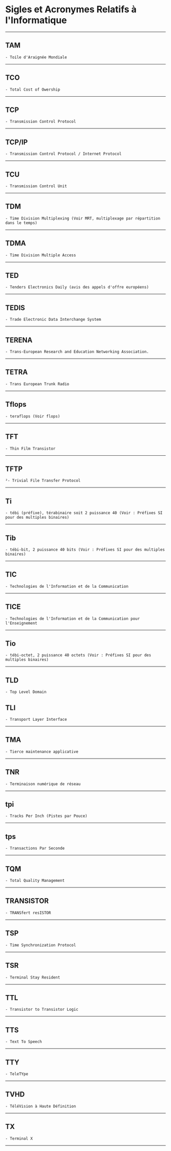 # **Sigles et Acronymes Relatifs à l'Informatique**

---
## **TAM**

    - Toile d'Araignée Mondiale
---
## **TCO**

    - Total Cost of Owership
---
## **TCP**

    - Transmission Control Protocol
---
## **TCP/IP**

    - Transmission Control Protocol / Internet Protocol
---
## **TCU**

    - Transmission Control Unit
---
## **TDM**

    - Time Division Multiplexing (Voir MRT, multiplexage par répartition dans le temps)
---
## **TDMA**

    - Time Division Multiple Access
---
## **TED**

    - Tenders Electronics Daily (avis des appels d'offre européens)
---
## **TEDIS**

    - Trade Electronic Data Interchange System
---
## **TERENA**

    - Trans-European Research and Education Networking Association.
---
## **TETRA**

    - Trans European Trunk Radio
---
## **Tflops**

    - teraflops (Voir flops)
---
## **TFT**

    - Thin Film Transistor
---
## **TFTP**

    ²- Trivial File Transfer Protocol
---
## **Ti**

    - tébi (préfixe), térabinaire soit 2 puissance 40 (Voir : Préfixes SI pour des multiples binaires)
---
## **Tib**

    - tébi-bit, 2 puissance 40 bits (Voir : Préfixes SI pour des multiples binaires)
---
## **TIC**

    - Technologies de l'Information et de la Communication
---
## **TICE**

    - Technologies de l'Information et de la Communication pour l'Enseignement
---
## **Tio**

    - tébi-octet, 2 puissance 40 octets (Voir : Préfixes SI pour des multiples binaires)
---
## **TLD**

    - Top Level Domain

## **TLI**

    - Transport Layer Interface
---
## **TMA**

    - Tierce maintenance applicative
---
## **TNR**

    - Terminaison numérique de réseau
---
## **tpi**

    - Tracks Per Inch (Pistes par Pouce)
---
## **tps**

    - Transactions Par Seconde
---
## **TQM**

    - Total Quality Management
---
## **TRANSISTOR**

    - TRANSfert resISTOR
---
## **TSP**

    - Time Synchronization Protocol
---
## **TSR**

    - Terminal Stay Resident
---
## **TTL**

    - Transistor to Transistor Logic
---
## **TTS**

    - Text To Speech
---
## **TTY**

    - TeleTYpe
---
## **TVHD**

    - TéléVision à Haute Définition
---
## **TX**

    - Terminal X
---